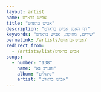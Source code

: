```yaml
---
layout: artist
name: אביש בראדט
title: "אביש בראדט"
description: "דף האמן אביש בראדט"
keywords: "שירים, מוזיקה, אביש בראדט"
permalink: /artists/אביש-בראדט/
redirect_from:
  - /artists/list/אביש בראדט
songs:
  - number: "138"
    name: "והערב נא"
    album: "סינגלים"
    artist: "אביש בראדט"
---
```

